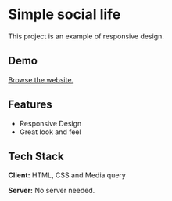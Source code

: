 # Simple social life

This project is an example of responsive design.

## Demo

[Browse the website.](https://hrisha.github.io/living-social-life-design/)

## Features

- Responsive Design
- Great look and feel



## Tech Stack

**Client:** HTML, CSS and Media query

**Server:** No server needed.

